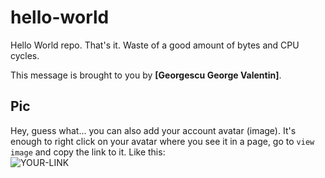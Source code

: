 # hello-world

Hello World repo. That's it. Waste of a good amount of bytes and CPU cycles.

This message is brought to you by **[Georgescu George Valentin]**.

## Pic

Hey, guess what... you can also add your account avatar (image). It's enough to right click on your avatar where you see it in a page, go to `view image` and copy the link to it.
Like this:  
![YOUR-LINK](https://avatars.githubusercontent.com/u/94057367?v=4)
